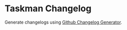 # Taskman Changelog

Generate changelogs using [Github Changelog Generator](https://github.com/github-changelog-generator/github-changelog-generator).
